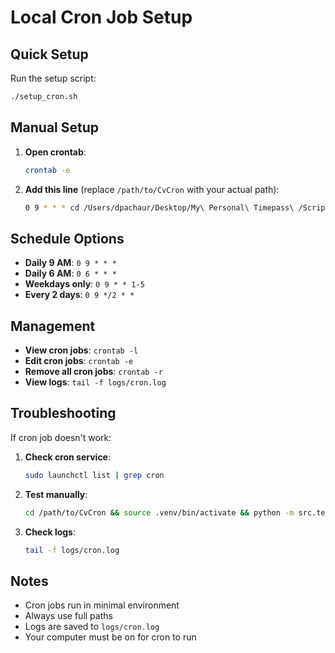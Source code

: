 # Local Cron Job Setup

## Quick Setup

Run the setup script:
```bash
./setup_cron.sh
```

## Manual Setup

1. **Open crontab**:
   ```bash
   crontab -e
   ```

2. **Add this line** (replace `/path/to/CvCron` with your actual path):
   ```bash
   0 9 * * * cd /Users/dpachaur/Desktop/My\ Personal\ Timepass\ /Scripts\ that\ make\ my\ work\ easy/CvCron && source .venv/bin/activate && python -m src.test_naukri >> logs/cron.log 2>&1
   ```

## Schedule Options

- **Daily 9 AM**: `0 9 * * *`
- **Daily 6 AM**: `0 6 * * *`  
- **Weekdays only**: `0 9 * * 1-5`
- **Every 2 days**: `0 9 */2 * *`

## Management

- **View cron jobs**: `crontab -l`
- **Edit cron jobs**: `crontab -e`
- **Remove all cron jobs**: `crontab -r`
- **View logs**: `tail -f logs/cron.log`

## Troubleshooting

If cron job doesn't work:

1. **Check cron service**:
   ```bash
   sudo launchctl list | grep cron
   ```

2. **Test manually**:
   ```bash
   cd /path/to/CvCron && source .venv/bin/activate && python -m src.test_naukri
   ```

3. **Check logs**:
   ```bash
   tail -f logs/cron.log
   ```

## Notes

- Cron jobs run in minimal environment
- Always use full paths
- Logs are saved to `logs/cron.log`
- Your computer must be on for cron to run